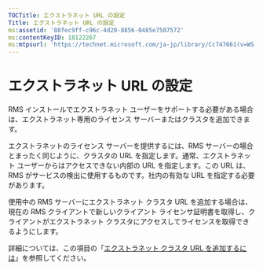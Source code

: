 ```yaml
---
TOCTitle: エクストラネット URL の設定
Title: エクストラネット URL の設定
ms:assetid: '88fec9ff-c96c-4d20-8856-0485e7507572'
ms:contentKeyID: 18122267
ms:mtpsurl: 'https://technet.microsoft.com/ja-jp/library/Cc747661(v=WS.10)'
---
```


エクストラネット URL の設定
===========================

RMS インストールでエクストラネット ユーザーをサポートする必要がある場合は、エクストラネット専用のライセンス サーバーまたはクラスタを追加できます。

エクストラネットのライセンス サーバーを提供するには、RMS サーバーの場合とまったく同じように、クラスタの URL を指定します。通常、エクストラネット ユーザーからはアクセスできない内部の URL を指定します。この URL は、RMS がサービスの検出に使用するものです。社内の有効な URL を指定する必要があります。

使用中の RMS サーバーにエクストラネット クラスタ URL を追加する場合は、現在の RMS クライアントで新しいクライアント ライセンサ証明書を取得し、クライアントがエクストラネット クラスタにアクセスしてライセンスを取得できるようにします。

詳細については、この項目の「[エクストラネット クラスタ URL を追加するには](https://technet.microsoft.com/12c83186-ce9e-4100-bbd1-d87a885331c7)」を参照してください。
